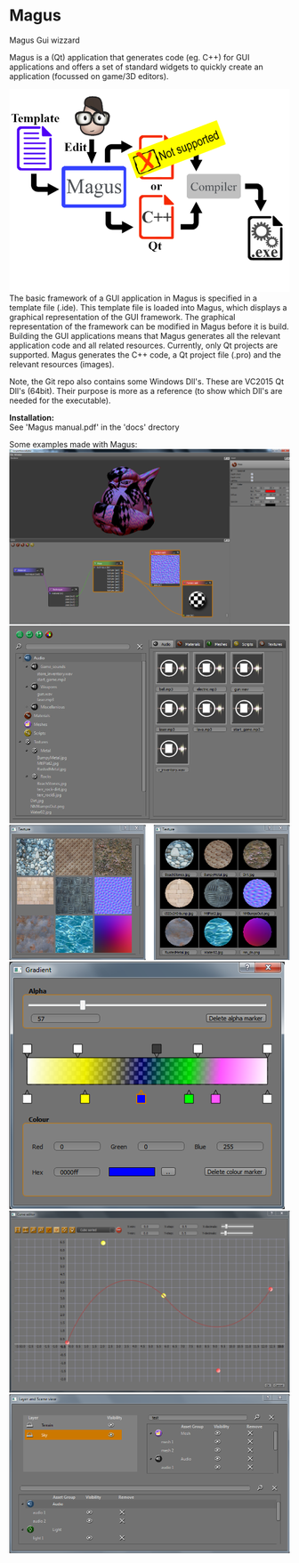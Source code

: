# Magus
Magus Gui wizzard

Magus is a (Qt) application that generates code (eg. C++) for GUI applications and offers a set of standard widgets to quickly create an application (focussed on game/3D editors). 

![Magus overview](/Magus.png)
The basic framework of a GUI application in Magus is specified in a template file (.ide). This template file is loaded into Magus, which displays a graphical representation of the
GUI framework. The graphical representation of the framework can be modified in Magus before it is build. Building the GUI applications means that Magus generates all the 
relevant application code and all related resources.
Currently, only Qt projects are supported. Magus generates the C++ code, a Qt project file (.pro) and the relevant resources (images).

Note, the Git repo also contains some Windows Dll's. These are VC2015 Qt Dll's (64bit). Their purpose is more as a reference (to show which Dll's are needed for the executable).

**Installation:**  
See 'Magus manual.pdf' in the 'docs' drectory  

Some examples made with Magus:
![Material editor](/materialeditor.png)
![Resource widget](/resource_widget.png)
![Texture selection](/magus_tex_sel.png)
![Gradient](/gradient.png)
![Curve editor](/curveeditor.png)
![Scene layer](/layer.png)
